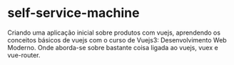# self-service-machine
Criando uma aplicação inicial sobre produtos com vuejs, aprendendo os conceitos básicos de vuejs com o curso de Vuejs3: Desenvolvimento Web Moderno. Onde aborda-se sobre bastante coisa ligada ao vuejs, vuex e vue-router.
